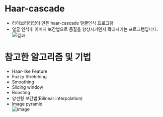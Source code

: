 # Haar-cascade
- 라이브러리없이 만든 haar-cascade 얼굴인식 프로그램
- 얼굴 인식후 이미지 보간법으로 품질을 향상시키면서 확대시키는 프로그램입니다.
![결과](https://user-images.githubusercontent.com/56337609/83739518-aad7eb00-a690-11ea-9b6b-795456decf99.PNG)
# 참고한 알고리즘 및 기법
- Haar-like Feature
- Fuzzy Stretching
- Smoothing
- Sliding window
- Boosting
- 양선형 보간법(Bilinear interpolation)
- image pyramid</br>
![image](https://user-images.githubusercontent.com/56337609/83825543-976e6380-a714-11ea-9b0a-c30842da358f.png)
